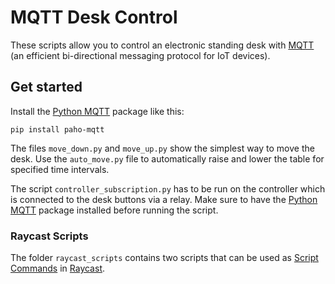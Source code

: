 # MQTT Desk Control

These scripts allow you to control an electronic standing desk with [MQTT](https://mqtt.org) (an efficient bi-directional messaging protocol for IoT devices).

## Get started

Install the [Python MQTT](https://pypi.org/project/paho-mqtt/) package like this:

```
pip install paho-mqtt
```

The files `move_down.py` and `move_up.py` show the simplest way to move the desk. Use the `auto_move.py` file to automatically raise and lower the table for specified time intervals.

The script `controller_subscription.py` has to be run on the controller which is connected to the desk buttons via a relay. Make sure to have the [Python MQTT](https://pypi.org/project/paho-mqtt/) package installed before running the script.

### Raycast Scripts

The folder `raycast_scripts` contains two scripts that can be used as [Script Commands](https://www.raycast.com/blog/getting-started-with-script-commands) in [Raycast](https://www.raycast.com).
